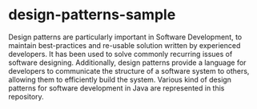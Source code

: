 # design-patterns-sample
Design patterns are particularly important in Software Development, to maintain best-practices and re-usable solution written by experienced developers. It has been used to solve commonly recurring issues of software designing. Additionally, design patterns provide a language for developers to communicate the structure of a software system to others, allowing them to efficiently build the system. Various kind of design patterns for software development in Java are represented in this repository.
